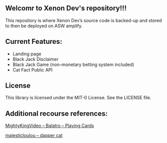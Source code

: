 ## Welcomr to Xenon Dev's repository!!!

This repository is where Xenon Dev’s source code is backed-up and stored to then be deployed on ASW amplify.

## Current Features:

-	Landing page
-	Black Jack Disclaimer
-	Black Jack Game (non-monetary betting system included)
-	Cat Fact Public API

## License

This library is licensed under the MIT-0 License. See the LICENSE file.

## Additional recourse references:

[MightyKingVideo – Balatro – Playing Cards](https://www.spriters-resource.com/fullview/222133/)

[majesticloulou – dapper cat](https://imgur.com/gallery/dapper-cat-5MndptK)
